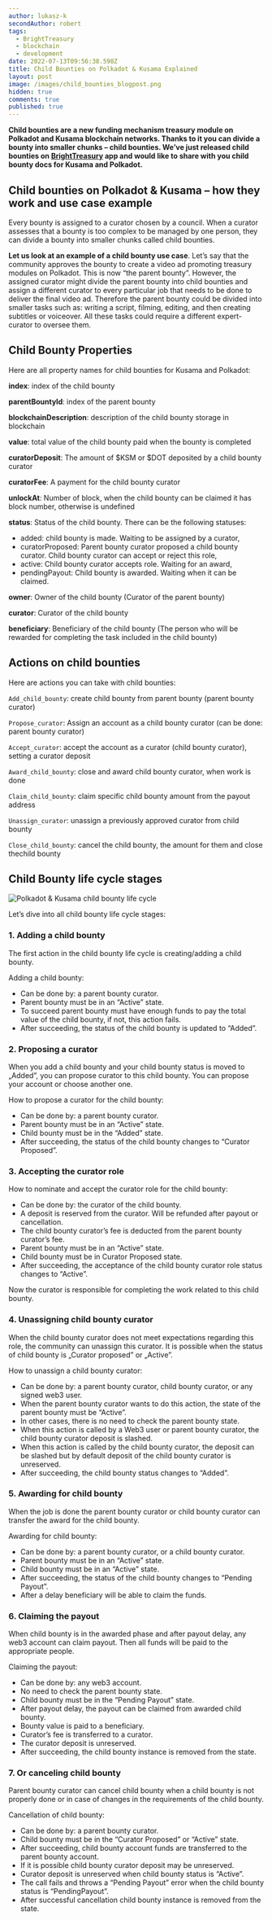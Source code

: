 ```yaml
---
author: lukasz-k
secondAuthor: robert
tags:
  - BrightTreasury
  - blockchain
  - development
date: 2022-07-13T09:56:38.598Z
title: Child Bounties on Polkadot & Kusama Explained
layout: post
image: /images/child_bounties_blogpost.png
hidden: true
comments: true
published: true
---
```

**Child bounties are a new funding mechanism treasury module on Polkadot and Kusama blockchain networks. Thanks to it you can divide a bounty into smaller chunks – child bounties. We’ve just released child bounties on [BrightTreasury](https://treasury.bright.dev/?utm_source=brightinventions_blog&utm_medium=link_article&utm_campaign=tip&utm_id=content_marketing) app and would like to share with you child bounty docs for Kusama and Polkadot.**

## Child bounties on Polkadot & Kusama – how they work and use case example

Every bounty is assigned to a curator chosen by a council. When a curator assesses that a bounty is too complex to be managed by one person, they can divide a bounty into smaller chunks called child bounties.

**Let us look at an example of a child bounty use case**. Let’s say that the community approves the bounty to create a video ad promoting treasury modules on Polkadot. This is now “the parent bounty”. However, the assigned curator might divide the parent bounty into child bounties and assign a different curator to every particular job that needs to be done to deliver the final video ad. Therefore the parent bounty could be divided into smaller tasks such as: writing a script, filming, editing, and then creating subtitles or voiceover. All these tasks could require a different expert-curator to oversee them.

## Child Bounty Properties

Here are all property names for child bounties for Kusama and Polkadot:

**index**: index of the child bounty

**parentBountyId**: index of the parent bounty

**blockchainDescription**: description of the child bounty storage in blockchain

**value**: total value of the child bounty paid when the bounty is completed

**curatorDeposit**: The amount of $KSM or $DOT deposited by a child bounty curator

**curatorFee**: A payment for the child bounty curator

**unlockAt**: Number of block, when the child bounty can be claimed it has block number, otherwise is undefined

**status**: Status of the child bounty. There can be the following statuses: 

* added: child bounty is made. Waiting to be assigned by a curator,
* curatorProposed: Parent bounty curator proposed a child bounty curator. Child bounty curator can accept or reject this role,
* active: Child bounty curator accepts role. Waiting for an award,
* pendingPayout: Child bounty is awarded. Waiting when it can be claimed.

**owner**: Owner of the child bounty (Curator of the parent bounty)

**curator**: Curator of the child bounty

**beneficiary**: Beneficiary of the child bounty (The person who will be rewarded for completing the task included in the child bounty)

## Actions on child bounties

Here are actions you can take with child bounties:

`Add_child_bounty`: create child bounty from parent bounty (parent bounty curator)

`Propose_curator`: Assign an account as a child bounty curator (can be done: parent bounty curator)

`Accept_curator`: accept the account as a curator (child bounty curator), setting a curator deposit

`Award_child_bounty`: close and award child bounty curator, when work is done

`Claim_child_bounty`: claim specific child bounty amount from the payout address

`Unassign_curator`: unassign a previously approved curator from child bounty

`Close_child_bounty`: cancel the child bounty, the amount for them and close  thechild bounty

## Child Bounty life cycle stages

![Polkadot & Kusama child bounty life cycle](/images/blog_post_childbounties_life_cycle.png)

Let’s dive into all child bounty life cycle stages:

### **1. Adding a child bounty**

The first action in the child bounty life cycle is creating/adding a child bounty.

 Adding a child bounty:

* Can be done by: a parent bounty curator.
* Parent bounty must be in an “Active” state.
* To succeed parent bounty must have enough funds to pay the total value of the child bounty, if not, this action fails.
* After succeeding, the status of the child bounty is updated to “Added”.

### **2. Proposing a curator**

When you add a child bounty and your child bounty status is moved to „Added”, you can propose curator to this child bounty. You can propose your account or choose another one.

How to propose a curator for the child bounty:

* Can be done by: a parent bounty curator.
* Parent bounty must be in an “Active” state.
* Child bounty must be in the “Added” state.
* After succeeding, the status of the child bounty changes to “Curator Proposed”.

### 3. Accepting the curator role

How to nominate and accept the curator role for the child bounty:

* Can be done by: the curator of the child bounty.
* A deposit is reserved from the curator. Will be refunded after payout or cancellation.
* The child bounty curator’s fee is deducted from the parent bounty curator’s fee.
* Parent bounty must be in an “Active” state.
* Child bounty must be in Curator Proposed state.
* After succeeding, the acceptance of the child bounty curator role status changes to “Active”.

Now the curator is responsible for completing the work related to this child bounty.

### 4. Unassigning child bounty curator

When the child bounty curator does not meet expectations regarding this role, the community can unassign this curator. It is possible when the status of child bounty is „Curator proposed” or „Active”.

How to unassign a child bounty curator:

* Can be done by: a parent bounty curator, child bounty curator, or any signed web3 user.
* When the parent bounty curator wants to do this action, the state of the parent bounty must be “Active”.
* In other cases, there is no need to check the parent bounty state.
* When this action is called by a Web3 user or parent bounty curator, the child bounty curator deposit is slashed.
* When this action is called by the child bounty curator, the deposit can be slashed but by default deposit of the child bounty curator is unreserved.
* After succeeding, the child bounty status changes to “Added”.

### 5. Awarding for child bounty

When the job is done the parent bounty curator or child bounty curator can transfer the award for the child bounty.

Awarding for child bounty:

* Can be done by: a parent bounty curator, or a child bounty curator.
* Parent bounty must be in an “Active” state.
* Child bounty must be in an “Active” state.
* After succeeding, the status of the child bounty changes to “Pending Payout”.
* After a delay beneficiary will be able to claim the funds.

### 6. Claiming the payout

When child bounty is in the awarded phase and after payout delay, any web3 account can claim payout. Then all funds will be paid to the appropriate people.

Claiming the payout:

* Can be done by: any web3 account.
* No need to check the parent bounty state.
* Child bounty must be in the “Pending Payout” state.
* After payout delay, the payout can be claimed from awarded child bounty.
* Bounty value is paid to a beneficiary.
* Curator’s fee is transferred to a curator.
* The curator deposit is unreserved.
* After succeeding, the child bounty instance is removed from the state.

### 7. Or canceling child bounty

Parent bounty curator can cancel child bounty when a child bounty is not properly done or in case of changes in the requirements of the child bounty.

Cancellation of child bounty:

* Can be done by: a parent bounty curator.
* Child bounty must be in the “Curator Proposed” or “Active” state.
* After succeeding, child bounty account funds are transferred to the parent bounty account.
* If it is possible child bounty curator deposit may be unreserved.
* Curator deposit is unreserved when child bounty status is “Active”.
* The call fails and throws a “Pending Payout” error when the child bounty status is “PendingPayout”.
* After successful cancellation child bounty instance is removed from the state.